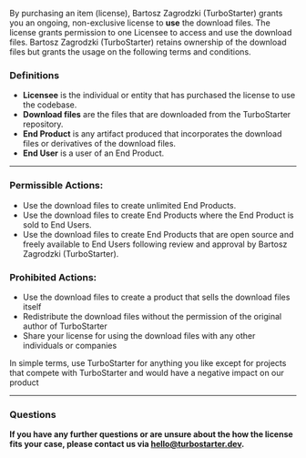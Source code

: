 By purchasing an item (license), Bartosz Zagrodzki (TurboStarter) grants you an ongoing, non-exclusive license to **use** the download files. The license grants permission to one Licensee to access and use the download files. Bartosz Zagrodzki (TurboStarter) retains ownership of the download files but grants the usage on the following terms and conditions.

### Definitions

- **Licensee** is the individual or entity that has purchased the license to use the codebase.
- **Download files** are the files that are downloaded from the TurboStarter repository.
- **End Product** is any artifact produced that incorporates the download files or derivatives of the download files.
- **End User** is a user of an End Product.

---

### Permissible Actions:

- Use the download files to create unlimited End Products.
- Use the download files to create End Products where the End Product is sold to End Users.
- Use the download files to create End Products that are open source and freely available to End Users following review and approval by Bartosz Zagrodzki (TurboStarter).

### Prohibited Actions:

- Use the download files to create a product that sells the download files itself
- Redistribute the download files without the permission of the original author of TurboStarter
- Share your license for using the download files with any other individuals or companies

In simple terms, use TurboStarter for anything you like except for projects that compete with TurboStarter and would have a negative impact on our product

---

### Questions

**If you have any further questions or are unsure about the how the license fits your case, please contact us via [hello@turbostarter.dev](mailto:hello@turbostarter.dev).**
